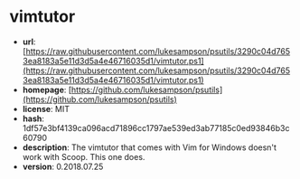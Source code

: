 # vimtutor

- **url**: [https://raw.githubusercontent.com/lukesampson/psutils/3290c04d7653ea8183a5e11d3d5a4e46716035d1/vimtutor.ps1](https://raw.githubusercontent.com/lukesampson/psutils/3290c04d7653ea8183a5e11d3d5a4e46716035d1/vimtutor.ps1)
- **homepage**: [https://github.com/lukesampson/psutils](https://github.com/lukesampson/psutils)
- **license**: MIT
- **hash**: 1df57e3bf4139ca096acd71896cc1797ae539ed3ab77185c0ed93846b3c60790
- **description**: The vimtutor that comes with Vim for Windows doesn't work with Scoop. This one does.
- **version**: 0.2018.07.25

